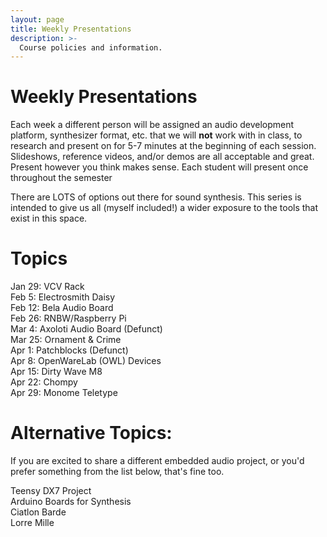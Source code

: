 ```yaml
---
layout: page
title: Weekly Presentations
description: >-
  Course policies and information.
---
```


# Weekly Presentations

Each week a different person will be assigned an audio development platform, synthesizer format, etc. that we will **not** work with in class, to research and present on for 5-7 minutes at the beginning of each session. Slideshows, reference videos, and/or demos are all acceptable and great. Present however you think makes sense. Each student will present once throughout the semester

There are LOTS of options out there for sound synthesis. This series is intended to give us all (myself included!) a wider exposure to the tools that exist in this space.

# Topics

<!-- **Development Board**{: .label .label-purple }
**Teensy Project**{: .label .label-red }
**Eurorack**{: .label .label-yellow }
**Product/Tool**{: .label .label-green } -->

Jan 29: VCV Rack  
Feb 5: Electrosmith Daisy  
Feb 12: Bela Audio Board  
Feb 26: RNBW/Raspberry Pi  
Mar 4: Axoloti Audio Board (Defunct)  
Mar 25: Ornament & Crime  
Apr 1: Patchblocks (Defunct)  
Apr 8: OpenWareLab (OWL) Devices  
Apr 15: Dirty Wave M8  
Apr 22: Chompy  
Apr 29: Monome Teletype

# Alternative Topics:

If you are excited to share a different embedded audio project, or you'd prefer something from the list below, that's fine too.

Teensy DX7 Project  
Arduino Boards for Synthesis  
Ciatlon Barde  
Lorre Mille
